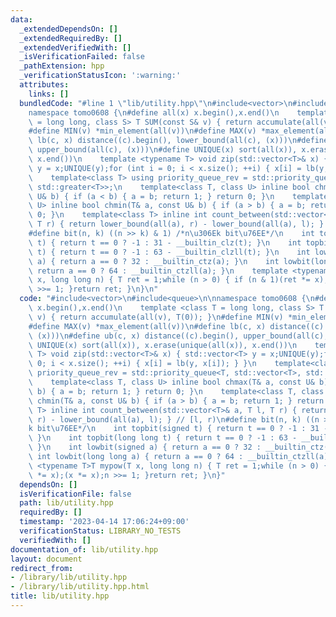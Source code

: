 ```yaml
---
data:
  _extendedDependsOn: []
  _extendedRequiredBy: []
  _extendedVerifiedWith: []
  _isVerificationFailed: false
  _pathExtension: hpp
  _verificationStatusIcon: ':warning:'
  attributes:
    links: []
  bundledCode: "#line 1 \"lib/utility.hpp\"\n#include<vector>\n#include<queue>\n\n\
    namespace tomo0608 {\n#define all(x) x.begin(),x.end()\n    template <class T\
    \ = long long, class S> T SUM(const S& v) { return accumulate(all(v), T(0)); }\n\
    #define MIN(v) *min_element(all(v))\n#define MAX(v) *max_element(all(v))\n#define\
    \ lb(c, x) distance((c).begin(), lower_bound(all(c), (x)))\n#define ub(c, x) distance((c).begin(),\
    \ upper_bound(all(c), (x)))\n#define UNIQUE(x) sort(all(x)), x.erase(unique(all(x)),\
    \ x.end())\n    template <typename T> void zip(std::vector<T>& x) { std::vector<T>\
    \ y = x;UNIQUE(y);for (int i = 0; i < x.size(); ++i) { x[i] = lb(y, x[i]); } }\n\
    \    template<class T> using priority_queue_rev = std::priority_queue<T, std::vector<T>,\
    \ std::greater<T>>;\n    template<class T, class U> inline bool chmax(T& a, const\
    \ U& b) { if (a < b) { a = b; return 1; } return 0; }\n    template<class T, class\
    \ U> inline bool chmin(T& a, const U& b) { if (a > b) { a = b; return 1; } return\
    \ 0; }\n    template<class T> inline int count_between(std::vector<T>& a, T l,\
    \ T r) { return lower_bound(all(a), r) - lower_bound(all(a), l); } // [l, r)\n\
    #define bit(n, k) ((n >> k) & 1) /*n\u306Ek bit\u76EE*/\n    int topbit(signed\
    \ t) { return t == 0 ? -1 : 31 - __builtin_clz(t); }\n    int topbit(long long\
    \ t) { return t == 0 ? -1 : 63 - __builtin_clzll(t); }\n    int lowbit(signed\
    \ a) { return a == 0 ? 32 : __builtin_ctz(a); }\n    int lowbit(long long a) {\
    \ return a == 0 ? 64 : __builtin_ctzll(a); }\n    template <typename T>T mypow(T\
    \ x, long long n) { T ret = 1;while (n > 0) { if (n & 1)(ret *= x);(x *= x);n\
    \ >>= 1; }return ret; }\n}\n"
  code: "#include<vector>\n#include<queue>\n\nnamespace tomo0608 {\n#define all(x)\
    \ x.begin(),x.end()\n    template <class T = long long, class S> T SUM(const S&\
    \ v) { return accumulate(all(v), T(0)); }\n#define MIN(v) *min_element(all(v))\n\
    #define MAX(v) *max_element(all(v))\n#define lb(c, x) distance((c).begin(), lower_bound(all(c),\
    \ (x)))\n#define ub(c, x) distance((c).begin(), upper_bound(all(c), (x)))\n#define\
    \ UNIQUE(x) sort(all(x)), x.erase(unique(all(x)), x.end())\n    template <typename\
    \ T> void zip(std::vector<T>& x) { std::vector<T> y = x;UNIQUE(y);for (int i =\
    \ 0; i < x.size(); ++i) { x[i] = lb(y, x[i]); } }\n    template<class T> using\
    \ priority_queue_rev = std::priority_queue<T, std::vector<T>, std::greater<T>>;\n\
    \    template<class T, class U> inline bool chmax(T& a, const U& b) { if (a <\
    \ b) { a = b; return 1; } return 0; }\n    template<class T, class U> inline bool\
    \ chmin(T& a, const U& b) { if (a > b) { a = b; return 1; } return 0; }\n    template<class\
    \ T> inline int count_between(std::vector<T>& a, T l, T r) { return lower_bound(all(a),\
    \ r) - lower_bound(all(a), l); } // [l, r)\n#define bit(n, k) ((n >> k) & 1) /*n\u306E\
    k bit\u76EE*/\n    int topbit(signed t) { return t == 0 ? -1 : 31 - __builtin_clz(t);\
    \ }\n    int topbit(long long t) { return t == 0 ? -1 : 63 - __builtin_clzll(t);\
    \ }\n    int lowbit(signed a) { return a == 0 ? 32 : __builtin_ctz(a); }\n   \
    \ int lowbit(long long a) { return a == 0 ? 64 : __builtin_ctzll(a); }\n    template\
    \ <typename T>T mypow(T x, long long n) { T ret = 1;while (n > 0) { if (n & 1)(ret\
    \ *= x);(x *= x);n >>= 1; }return ret; }\n}"
  dependsOn: []
  isVerificationFile: false
  path: lib/utility.hpp
  requiredBy: []
  timestamp: '2023-04-14 17:06:24+09:00'
  verificationStatus: LIBRARY_NO_TESTS
  verifiedWith: []
documentation_of: lib/utility.hpp
layout: document
redirect_from:
- /library/lib/utility.hpp
- /library/lib/utility.hpp.html
title: lib/utility.hpp
---
```

